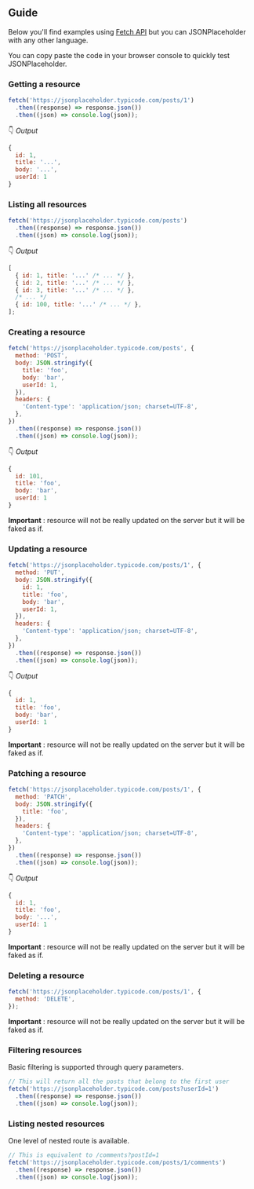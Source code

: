 ## Guide

Below you'll find examples using [Fetch API](https://developer.mozilla.org/en-US/docs/Web/API/Fetch_API) but you can JSONPlaceholder with any other language.

You can copy paste the code in your browser console to quickly test JSONPlaceholder.

### Getting a resource

```js
fetch('https://jsonplaceholder.typicode.com/posts/1')
  .then((response) => response.json())
  .then((json) => console.log(json));
```

👇 *Output*

```js
{
  id: 1,
  title: '...',
  body: '...',
  userId: 1
}
```

### Listing all resources

```js
fetch('https://jsonplaceholder.typicode.com/posts')
  .then((response) => response.json())
  .then((json) => console.log(json));
```

👇 *Output*

```js
[
  { id: 1, title: '...' /* ... */ },
  { id: 2, title: '...' /* ... */ },
  { id: 3, title: '...' /* ... */ },
  /* ... */
  { id: 100, title: '...' /* ... */ },
];
```

### Creating a resource

```js
fetch('https://jsonplaceholder.typicode.com/posts', {
  method: 'POST',
  body: JSON.stringify({
    title: 'foo',
    body: 'bar',
    userId: 1,
  }),
  headers: {
    'Content-type': 'application/json; charset=UTF-8',
  },
})
  .then((response) => response.json())
  .then((json) => console.log(json));
```

👇 *Output*

```js
{
  id: 101,
  title: 'foo',
  body: 'bar',
  userId: 1
}
```

 **Important** : resource will not be really updated on the server but it will be faked as if.

### Updating a resource

```js
fetch('https://jsonplaceholder.typicode.com/posts/1', {
  method: 'PUT',
  body: JSON.stringify({
    id: 1,
    title: 'foo',
    body: 'bar',
    userId: 1,
  }),
  headers: {
    'Content-type': 'application/json; charset=UTF-8',
  },
})
  .then((response) => response.json())
  .then((json) => console.log(json));
```

👇 *Output*

```js
{
  id: 1,
  title: 'foo',
  body: 'bar',
  userId: 1
}
```

 **Important** : resource will not be really updated on the server but it will be faked as if.

### Patching a resource

```js
fetch('https://jsonplaceholder.typicode.com/posts/1', {
  method: 'PATCH',
  body: JSON.stringify({
    title: 'foo',
  }),
  headers: {
    'Content-type': 'application/json; charset=UTF-8',
  },
})
  .then((response) => response.json())
  .then((json) => console.log(json));
```

👇 *Output*

```js
{
  id: 1,
  title: 'foo',
  body: '...',
  userId: 1
}
```

 **Important** : resource will not be really updated on the server but it will be faked as if.

### Deleting a resource

```js
fetch('https://jsonplaceholder.typicode.com/posts/1', {
  method: 'DELETE',
});
```

 **Important** : resource will not be really updated on the server but it will be faked as if.

### Filtering resources

Basic filtering is supported through query parameters.

```js
// This will return all the posts that belong to the first user
fetch('https://jsonplaceholder.typicode.com/posts?userId=1')
  .then((response) => response.json())
  .then((json) => console.log(json));
```

### Listing nested resources

One level of nested route is available.

```js
// This is equivalent to /comments?postId=1
fetch('https://jsonplaceholder.typicode.com/posts/1/comments')
  .then((response) => response.json())
  .then((json) => console.log(json));
```
